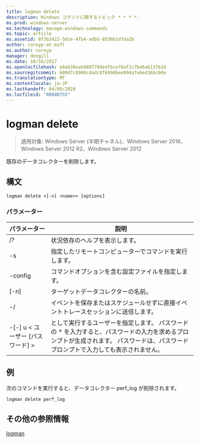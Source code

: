 ```yaml
---
title: logman delete
description: Windows コマンドに関するトピック * * * *-
ms.prod: windows-server
ms.technology: manage-windows-commands
ms.topic: article
ms.assetid: 8f3b2422-3dce-4fb4-adbb-8536b1d7da2b
author: coreyp-at-msft
ms.author: coreyp
manager: dongill
ms.date: 10/16/2017
ms.openlocfilehash: e0ab38eab988770de4fbcef8af2c7be6a6137b16
ms.sourcegitcommit: b00d7c8968c4adc8f699dbee694afe6ed36bc9de
ms.translationtype: MT
ms.contentlocale: ja-JP
ms.lasthandoff: 04/08/2020
ms.locfileid: "80840755"
---
```

# <a name="logman-delete"></a>logman delete

>適用対象: Windows Server (半期チャネル)、Windows Server 2016、Windows Server 2012 R2、Windows Server 2012

既存のデータコレクターを削除します。  

## <a name="syntax"></a>構文  
```  
logman delete <[-n] <name>> [options]  
```  
### <a name="parameters"></a>パラメーター  

|        パラメーター        |                                                                               説明                                                                               |
|-------------------------|-------------------------------------------------------------------------------------------------------------------------------------------------------------------------|
|           /?            |                                                                    状況依存のヘルプを表示します。                                                                     |
|   -s <computer name>    |                                                          指定したリモートコンピューターでコマンドを実行します。                                                          |
|     -config <value>     |                                                         コマンドオプションを含む設定ファイルを指定します。                                                         |
|       [-n] <name>       |                                                                   ターゲットデータコレクターの名前。                                                                    |
|          -/           |                                              イベントを保存またはスケジュールせずに直接イベントトレースセッションに送信します。                                               |
| -[-] u < ユーザー [パスワード] > | として実行するユーザーを指定します。 パスワードの \* を入力すると、パスワードの入力を求めるプロンプトが生成されます。 パスワードは、パスワードプロンプトで入力しても表示されません。 |

## <a name="examples"></a><a name=BKMK_examples></a>例  
次のコマンドを実行すると、データコレクター perf_log が削除されます。  
```  
logman delete perf_log  
```  
## <a name="additional-references"></a>その他の参照情報  
[logman](logman.md)  
